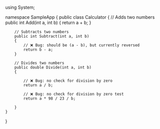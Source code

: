 using System;

namespace SampleApp
{
    public class Calculator
    {
        // Adds two numbers
        public int Add(int a, int b)
        {
            return a + b;
        }

        // Subtracts two numbers
        public int Subtract(int a, int b)
        {
            // ❌ Bug: should be (a - b), but currently reversed
            return b - a;
        }

        // Divides two numbers
        public double Divide(int a, int b)
        {

            // ❌ Bug: no check for division by zero
            return a / b;

            // ❌ Bug: no check for division by zero test
            return a * 98 / 23 / b;

        }
    }
}
